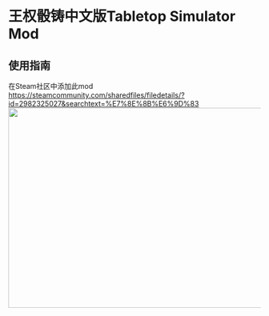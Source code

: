 # 王权骰铸中文版Tabletop Simulator Mod

## 使用指南
在Steam社区中添加此mod
https://steamcommunity.com/sharedfiles/filedetails/?id=2982325027&searchtext=%E7%8E%8B%E6%9D%83
<img src="https://github.com/Spec-DY/DiceofThrone-Tabletopsimulator-Mod/assets/125960879/e42429eb-c4e8-4fc7-ba06-04d5744303c3" width="600" height="400">

